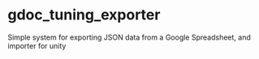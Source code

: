 # gdoc_tuning_exporter
Simple system for exporting JSON data from a Google Spreadsheet, and importer for unity
